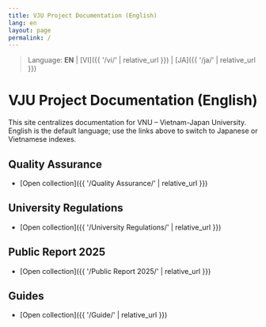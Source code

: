 ```yaml
---
title: VJU Project Documentation (English)
lang: en
layout: page
permalink: /
---
```


> Language: **EN** | [VI]({{ '/vi/' | relative_url }}) | [JA]({{ '/ja/' | relative_url }})

# VJU Project Documentation (English)

This site centralizes documentation for VNU – Vietnam-Japan University. English is the default language; use the links above to switch to Japanese or Vietnamese indexes.

## Quality Assurance

- [Open collection]({{ '/Quality Assurance/' | relative_url }})

## University Regulations

- [Open collection]({{ '/University Regulations/' | relative_url }})

## Public Report 2025

- [Open collection]({{ '/Public Report 2025/' | relative_url }})

## Guides

- [Open collection]({{ '/Guide/' | relative_url }})
